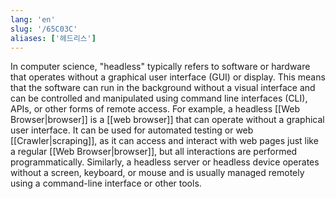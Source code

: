 ```yaml
---
lang: 'en'
slug: '/65C03C'
aliases: ['헤드리스']
---
```


In computer science, "headless" typically refers to software or hardware that operates without a graphical user interface (GUI) or display. This means that the software can run in the background without a visual interface and can be controlled and manipulated using command line interfaces (CLI), APIs, or other forms of remote access. For example, a headless [[Web Browser|browser]] is a [[web browser]] that can operate without a graphical user interface. It can be used for automated testing or web [[Crawler|scraping]], as it can access and interact with web pages just like a regular [[Web Browser|browser]], but all interactions are performed programmatically. Similarly, a headless server or headless device operates without a screen, keyboard, or mouse and is usually managed remotely using a command-line interface or other tools.
